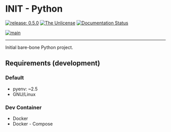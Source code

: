 # INIT - Python

[![release: 0.5.0](https://img.shields.io/badge/rel-0.5.0-blue.svg?style=flat-square)](https://github.com/artdotlis/INITpy)
[![The Unlicense](https://img.shields.io/badge/License-Unlicense-brightgreen.svg?style=flat-square)](https://choosealicense.com/licenses/unlicense/)
[![Documentation Status](https://img.shields.io/badge/docs-GitHub-blue.svg?style=flat-square)](https://artdotlis.github.io/INITpy/)

[![main](https://github.com/artdotlis/INITpy/actions/workflows/main.yml/badge.svg?branch=main)](https://github.com/artdotlis/INITpy/actions/workflows/main.yml)

---

Initial bare-bone Python project.

## Requirements (development)

### Default

- pyenv: ~2.5
- GNU/Linux

### Dev Container

- Docker
- Docker - Compose
